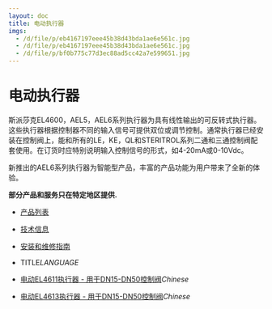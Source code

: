```yaml
---
layout: doc
title: 电动执行器
imgs:
  - /d/file/p/eb4167197eee45b38d43bda1ae6e561c.jpg
  - /d/file/p/eb4167197eee45b38d43bda1ae6e561c.jpg
  - /d/file/p/bf0b775c77d3ec88ad5cc42a7e599651.jpg
---
```


# 电动执行器

斯派莎克EL4600，AEL5，AEL6系列执行器为具有线性输出的可反转式执行器。这些执行器根据控制器不同的输入信号可提供双位或调节控制。通常执行器已经安装在控制阀上，能和所有的LE，KE，QL和STERITROL系列二通和三通控制阀配套使用。在订货时应特别说明输入控制信号的形式，如4-20mA或0-10Vdc。

新推出的AEL6系列执行器为智能型产品，丰富的产品功能为用户带来了全新的体验。

**部分产品和服务只在特定地区提供.**

- [产品列表](<javascript:navactive(1);>)
- [技术信息](<javascript:navactive(2);>)
- [安装和维修指南](<javascript:navactive(3);>)

- TITLE*LANGUAGE*
- [电动EL4611执行器 - 用于DN15-DN50控制阀](/electric-actuators/EL4611.html '电动EL4611执行器 - 用于DN15-DN50控制阀')_Chinese_
- [电动EL4613执行器 - 用于DN15-DN50控制阀](/electric-actuators/EL4613.html '电动EL4613执行器 - 用于DN15-DN50控制阀')_Chinese_
